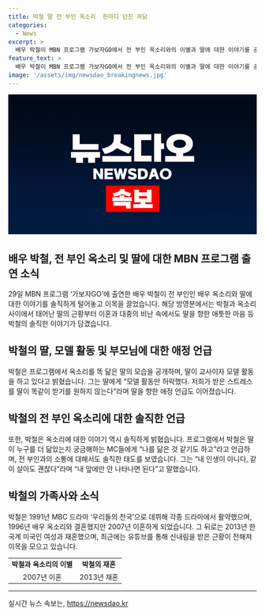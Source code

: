 ```yaml
---
title: 박철 딸 전 부인 옥소리  한마디 던진 까닭
categories:
  - News
excerpt: >
  배우 박철이 MBN 프로그램 가보자GO에서 전 부인 옥소리와의 이별과 딸에 대한 이야기를 공개했다. 이혼 후 딸과의 소통, 애정 어린 마음을 드러내며 관심을 끌었는데, 박철은 딸의 교사 및 모델 활동을 허락하고, 전 부인과의 관계에 대해 솔직하게 이야기했다. 1996년 결혼 후 이혼 과정을 거쳐 2013년 재혼한 그는 최근 파경을 맞았으며, 유튜브를 통해 근황을 전달하며 이목을 모았다.
feature_text: >
  배우 박철이 MBN 프로그램 가보자GO에서 전 부인 옥소리와의 이별과 딸에 대한 이야기를 공개했다. 이혼 후 딸과의 소통, 애정 어린 마음을 드러내며 관심을 끌었는데, 박철은 딸의 교사 및 모델 활동을 허락하고, 전 부인과의 관계에 대해 솔직하게 이야기했다. 1996년 결혼 후 이혼 과정을 거쳐 2013년 재혼한 그는 최근 파경을 맞았으며, 유튜브를 통해 근황을 전달하며 이목을 모았다.
image: '/assets/img/newsdao_breakingnews.jpg'
---
```


<p><img src="/assets/img/newsdao_breakingnews.jpg" alt="firstkoreanews 속보" /></p>

<h2 data-ke-size="size26">배우 박철, 전 부인 옥소리 및 딸에 대한 MBN 프로그램 출연 소식</h2>

<p data-ke-size="size16">29일 MBN 프로그램 ‘가보자GO’에 출연한 배우 박철이 전 부인인 배우 옥소리와 딸에 대한 이야기를 솔직하게 털어놓고 이목을 끌었습니다. 해당 방영분에서는 박철과 옥소리 사이에서 태어난 딸의 근황부터 이혼과 대중의 비난 속에서도 딸을 향한 애틋한 마음 등 박철의 솔직한 이야기가 담겼습니다.</p>

<h2 data-ke-size="size26">박철의 딸, 모델 활동 및 부모님에 대한 애정 언급</h2>

<p data-ke-size="size16">박철은 프로그램에서 옥소리를 똑 닮은 딸의 모습을 공개하며, 딸이 교사이자 모델 활동을 하고 있다고 밝혔습니다. 그는 딸에게 “모델 활동만 허락했다. 저희가 받은 스트레스를 딸이 똑같이 받기를 원하지 않는다”라며 딸을 향한 애정 언급도 이어졌습니다.</p>

<h2 data-ke-size="size26">박철의 전 부인 옥소리에 대한 솔직한 언급</h2>

<p data-ke-size="size16">또한, 박철은 옥소리에 대한 이야기 역시 솔직하게 밝혔습니다. 프로그램에서 박철은 딸이 누구를 더 닮았는지 궁금해하는 MC들에게 “나를 닮은 것 같기도 하고”라고 언급하며, 전 부인과의 소통에 대해서도 솔직한 태도를 보였습니다. 그는 “내 인생이 아니다, 같이 살아도 괜찮다”라며 “내 앞에만 안 나타나면 된다”고 말했습니다.</p>

<h2 data-ke-size="size26">박철의 가족사와 소식</h2>

<p data-ke-size="size16">박철은 1991년 MBC 드라마 ‘우리들의 천국’으로 데뷔해 각종 드라마에서 활약했으며, 1996년 배우 옥소리와 결혼했지만 2007년 이혼하게 되었습니다. 그 뒤로는 2013년 한국계 미국인 여성과 재혼했으며, 최근에는 유튜브를 통해 신내림을 받은 근황이 전해져 이목을 모으고 있습니다.</p>

<table>
<tbody>
<tr>
<td style="text-align: center; height: 17px;"><b>박철과 옥소리의 이별</b></td>
<td style="text-align: center; height: 17px;"><b>박철의 재혼</b></td>
</tr>
<tr>
<td style="text-align: center; height: 17px;">2007년 이혼</td>
<td style="text-align: center; height: 17px;">2013년 재혼</td>
</tr>
</tbody>
</table>

<hr>
실시간 뉴스 속보는, <a href="https://newsdao.kr" rel="dofollow">https://newsdao.kr</a>


